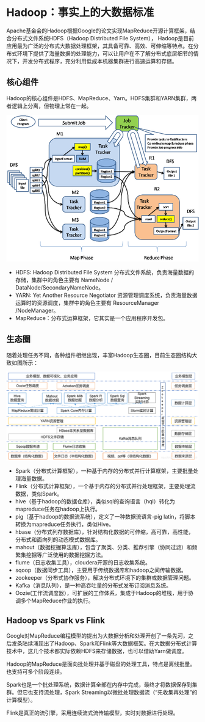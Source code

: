 # Hadoop：事实上的大数据标准

Apache基金会的Hadoop根据Google的论文实现MapReduce开源计算框架，结合分布式文件系统HDFS（Hadoop Distributed File System），  Hadoop是目前应用最为广泛的分布式大数据处理框架，其具备可靠、高效、可伸缩等特点。在分布式环境下提供了海量数据的处理能力，可以让用户在不了解分布式底层细节的情况下，开发分布式程序，充分利用低成本机器集群进行高速运算和存储。

## 核心组件

Hadoop的核心组件是HDFS、MapReduce、Yarn。HDFS集群和YARN集群，两者逻辑上分离，但物理上常在一起。

![hadoop_system](hadoop_system.png)

- HDFS: Hadoop Distributed File System 分布式文件系统，负责海量数据的存储，集群中的角色主要有 NameNode / DataNode/SecondaryNameNode。
- YARN: Yet Another Resource Negotiator  资源管理调度系统，负责海量数据运算时的资源调度，集群中的角色主要有 ResourceManager /NodeManager。
- MapReduce：分布式运算框架，它其实是一个应用程序开发包。

## 生态圈

随着处理任务不同，各种组件相继出现，丰富Hadoop生态圈，目前生态圈结构大致如图所示：

![hadoop_ecology](hadoop_ecology.png)

- Spark（分布式计算框架），一种基于内存的分布式并行计算框架，主要批量处理海量数据。
- Flink（分布式计算框架），一个基于内存的分布式并行处理框架，主要处理流数据，类似Spark。
- hive（基于hadoop的数据仓库），类似sql的查询语言（hql）转化为mapreduce任务在hadoop上执行。
- pig（基于hadoop的数据流系统），定义了一种数据流语言-pig latin，将脚本转换为mapreduce任务执行，类似Hive。
- hbase（分布式列存数据库），针对结构化数据的可伸缩，高可靠，高性能，分布式和面向列的动态模式数据库。
- mahout（数据挖掘算法库），包含了聚类、分类、推荐引擎（协同过滤）和频繁集挖掘等广泛使用的数据挖掘方法。
- flume（日志收集工具），cloudera开源的日志收集系统。
- sqoop（数据同步工具），主要用于传统数据库和hadoop之间传输数据。
- zookeeper（分布式协作服务），解决分布式环境下的集群或数据管理问题。
- Kafka（消息队列），是一种高吞吐量的分布式发布订阅消息系统。
- Oozie(工作流调度器），可扩展的工作体系，集成于Hadoop的堆栈，用于协调多个MapReduce作业的执行。

## Hadoop vs Spark vs Flink

Google对MapReduce编程模型的提出为大数据分析和处理开创了一条先河，之后发条陆续涌现出了Hadoop、Spark和Flink等大数据框架。在大数据分布式计算技术中，这几个技术都实际依赖HDFS来存储数据，也可以借助Yarn做调度。

Hadoop的MapReduce是面向批处理并基于磁盘的处理工具，特点是离线批量。也支持可多个阶段连续。

Spark也是一个批处理系统，数据计算全部在内存中完成，最终才将数据保存到集群。但它也支持流处理，Spark Streaming以微批处理数据流（“先收集再处理”的计算模型）。

Flink是真正的流引擎，采用连续流式流传输模型，实时对数据进行处理。